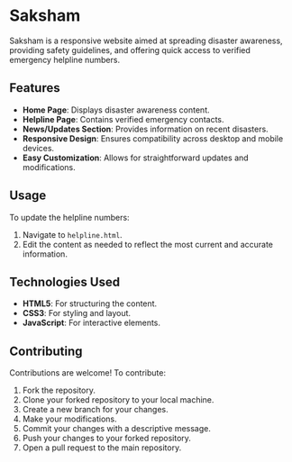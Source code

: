 # Saksham

Saksham is a responsive website aimed at spreading disaster awareness, providing safety guidelines, and offering quick access to verified emergency helpline numbers.

## Features

- **Home Page**: Displays disaster awareness content.
- **Helpline Page**: Contains verified emergency contacts.
- **News/Updates Section**: Provides information on recent disasters.
- **Responsive Design**: Ensures compatibility across desktop and mobile devices.
- **Easy Customization**: Allows for straightforward updates and modifications.

## Usage

To update the helpline numbers:

1. Navigate to `helpline.html`.
2. Edit the content as needed to reflect the most current and accurate information.

## Technologies Used

- **HTML5**: For structuring the content.
- **CSS3**: For styling and layout.
- **JavaScript**: For interactive elements.

## Contributing

Contributions are welcome! To contribute:

1. Fork the repository.
2. Clone your forked repository to your local machine.
3. Create a new branch for your changes.
4. Make your modifications.
5. Commit your changes with a descriptive message.
6. Push your changes to your forked repository.
7. Open a pull request to the main repository.


